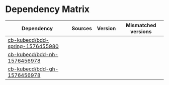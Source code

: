 # Dependency Matrix

Dependency | Sources | Version | Mismatched versions
---------- | ------- | ------- | -------------------
[cb-kubecd/bdd-spring-1576455980](https://github.com/cb-kubecd/bdd-spring-1576455980.git) |  | []() | 
[cb-kubecd/bdd-nh-1576456978](https://github.com/cb-kubecd/bdd-nh-1576456978.git) |  | []() | 
[cb-kubecd/bdd-gh-1576456978](https://github.com/cb-kubecd/bdd-gh-1576456978.git) |  | []() | 
